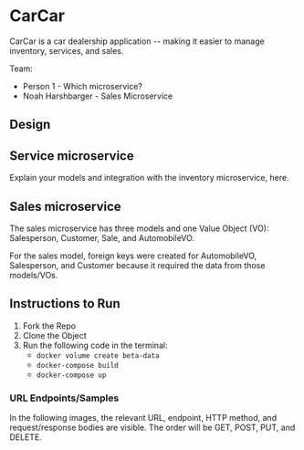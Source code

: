 # CarCar
CarCar is a car dealership application -- making it easier to manage inventory, services, and sales. 

Team:

* Person 1 - Which microservice?
* Noah Harshbarger - Sales Microservice

## Design

## Service microservice

Explain your models and integration with the inventory
microservice, here.

## Sales microservice

The sales microservice has three models and one Value Object (VO): Salesperson, Customer, Sale, and AutomobileVO. 

For the sales model, foreign keys were created for AutomobileVO, Salesperson, and Customer because it required the data from those models/VOs. 

## Instructions to Run

1. Fork the Repo
2. Clone the Object
3. Run the following code in the terminal:
    - `docker volume create beta-data`
    - `docker-compose build`
    - `docker-compose up`

### URL Endpoints/Samples

In the following images, the relevant URL, endpoint, HTTP method, and request/response bodies are visible. The order will be GET, POST, PUT, and DELETE.


